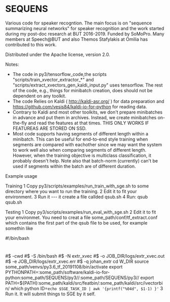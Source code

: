 # SEQUENS

Various code for speaker recogntion. The main focus is on "sequence summarizing neural networks"
for speaker recognition and the work started during my post-doc research at BUT 2016-2019. Funded by SoMoPro.
Many members at Speech@BUT and also Themos Stafylakis at Omilia has contributed to this work. 

Distributed under the Apache license, version 2.0.


Notes:
 * The code in py3/tensorflow_code,the scripts "scripts/train_xvector_extractor_*" and "scripts/extract_xvectors_gen_kaldi_input.py" 
   uses tensorflow. The rest of the code, e.g., things for minibatch creation,  does should not be dependent on any toolkit.
 * The code Relies on Kaldi ( http://kaldi-asr.org/ ) for data preparation and https://github.com/vesis84/kaldi-io-for-python
   for reading data.
 * Contrary to Kaldi and most other toolkits, we don't prepare minibatches in advance and put them in archives. Instead,
   we create minibatches on-the-fly and read the features at that times. THIS ONLY WORKS IF FEATUREAS ARE STORED ON SSD.
 * Most code supports having segments of different length within a minibatch. This can be useful for end-to-end style training
   when segments are compared with eachother since we may want the system to work well also when comparing segments of different
   length. However, when the training objective is multiclass classification, it probably doesn't help. Note also that batch-norm
   (currently) can't be used if segments within the batch are of different duration.

Example usage

Training
1 Copy py3/scripts/examples/run_train_with_sge.sh to some directory where you want to run the training.
2 Edit it to fit your environment.
3 Run it --- it create a file callded qsub.sh
4 Run: qsub qsub.sh

Testing
1 Copy py3/scripts/examples/run_eval_with_sge.sh
2 Edit it to fit your environmet. You need to creat a file some_path/conf/tf_extract.conf which contains
  the first part of the qsub file to be used, for example somethin like

#!/bin/bash
#
#$ -cwd
#$ -S /bin/bash
#$ -N extr_xvec
#$ -o JOB_DIR/logs/extr_xvec.out
#$ -e JOB_DIR/logs/extr_xvec.err
#$ -q johan_extr
cd W_DIR
source some_path/venvs/py3.6_tf_20191108/bin/activate
export PYTHONPATH=:some_path/software/kaldi-io-for-python:some_path/SEQUENS/py3//:some_path/SEQUENS/py3//
export PATH=${PATH}:some_path/kaldi/src/featbin/:some_path/kaldi/src/ivectorbin/
which python
ID=`echo $SGE_TASK_ID | awk '{printf("%04d", $1-1) }'`
3 Run it. It will submit things to SGE by it self.